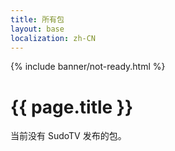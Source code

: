 ```yaml
---
title: 所有包
layout: base
localization: zh-CN
---
```


{% include banner/not-ready.html %}

# {{ page.title }}

当前没有 SudoTV 发布的包。